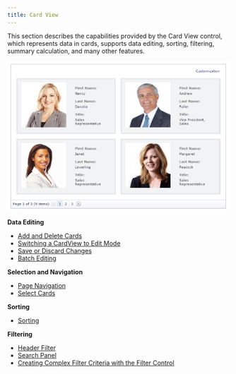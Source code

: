 ```yaml
---
title: Card View
---
```

This section describes the capabilities provided by the Card View control, which represents data in cards, supports data editing, sorting, filtering, summary calculation, and many other features.

![ASPxCardView-MainImg](../images/Img118478.png)

**Data Editing**
* [Add and Delete Cards](../../interface-elements-for-web/articles/card-view/data-editing/add-and-delete-cards.md)
* [Switching a CardView to Edit Mode](../../interface-elements-for-web/articles/card-view/data-editing/switching-a-cardview-to-edit-mode.md)
* [Save or Discard Changes ](../../interface-elements-for-web/articles/card-view/data-editing/save-or-discard-changes.md)
* [Batch Editing](../../interface-elements-for-web/articles/card-view/data-editing/batch-editing.md)

**Selection and Navigation**
* [Page Navigation](../../interface-elements-for-web/articles/card-view/selection-and-navigation/page-navigation.md)
* [Select Cards](../../interface-elements-for-web/articles/card-view/selection-and-navigation/select-cards.md)

**Sorting**
* [Sorting](../../interface-elements-for-web/articles/card-view/sorting.md)

**Filtering**
* [Header Filter](../../interface-elements-for-web/articles/card-view/filtering/header-filter.md)
* [Search Panel](../../interface-elements-for-web/articles/card-view/filtering/search-panel.md)
* [Creating Complex Filter Criteria with the Filter Control](../../interface-elements-for-web/articles/card-view/filtering/creating-complex-filter-criteria-with-the-filter-control.md)